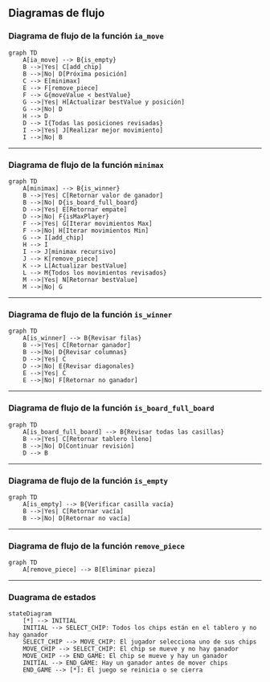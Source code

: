 
## Diagramas de flujo


### Diagrama de flujo de la función `ia_move`

```mermaid
graph TD
    A[ia_move] --> B{is_empty}
    B -->|Yes| C[add_chip]
    B -->|No| D[Próxima posición]
    C --> E[minimax]
    E --> F[remove_piece]
    F --> G{moveValue < bestValue}
    G -->|Yes| H[Actualizar bestValue y posición]
    G -->|No| D
    H --> D
    D --> I{Todas las posiciones revisadas}
    I -->|Yes| J[Realizar mejor movimiento]
    I -->|No| B
```

---

### Diagrama de flujo de la función `minimax`

```mermaid
graph TD
    A[minimax] --> B{is_winner}
    B -->|Yes| C[Retornar valor de ganador]
    B -->|No| D{is_board_full_board}
    D -->|Yes| E[Retornar empate]
    D -->|No| F{isMaxPlayer}
    F -->|Yes| G[Iterar movimientos Max]
    F -->|No| H[Iterar movimientos Min]
    G --> I[add_chip]
    H --> I
    I --> J[minimax recursivo]
    J --> K[remove_piece]
    K --> L[Actualizar bestValue]
    L --> M{Todos los movimientos revisados}
    M -->|Yes| N[Retornar bestValue]
    M -->|No| G

```

---
### Diagrama de flujo de la función `is_winner`

```mermaid
graph TD
    A[is_winner] --> B{Revisar filas}
    B -->|Yes| C[Retornar ganador]
    B -->|No| D{Revisar columnas}
    D -->|Yes| C
    D -->|No| E{Revisar diagonales}
    E -->|Yes| C
    E -->|No| F[Retornar no ganador]

```

---

### Diagrama de flujo de la función `is_board_full_board`
```mermaid
graph TD
    A[is_board_full_board] --> B{Revisar todas las casillas}
    B -->|Yes| C[Retornar tablero lleno]
    B -->|No| D[Continuar revisión]
    D --> B

```

---
### Diagrama de flujo de la función `is_empty`

```mermaid
graph TD
    A[is_empty] --> B{Verificar casilla vacía}
    B -->|Yes| C[Retornar vacía]
    B -->|No| D[Retornar no vacía]
```
---

### Diagrama de flujo de la función `remove_piece`

```mermaid
graph TD
    A[remove_piece] --> B[Eliminar pieza]

```

---



### Duagrama de estados

```mermaid
stateDiagram
    [*] --> INITIAL
    INITIAL --> SELECT_CHIP: Todos los chips están en el tablero y no hay ganador
    SELECT_CHIP --> MOVE_CHIP: El jugador selecciona uno de sus chips
    MOVE_CHIP --> SELECT_CHIP: El chip se mueve y no hay ganador
    MOVE_CHIP --> END_GAME: El chip se mueve y hay un ganador
    INITIAL --> END_GAME: Hay un ganador antes de mover chips
    END_GAME --> [*]: El juego se reinicia o se cierra

```
